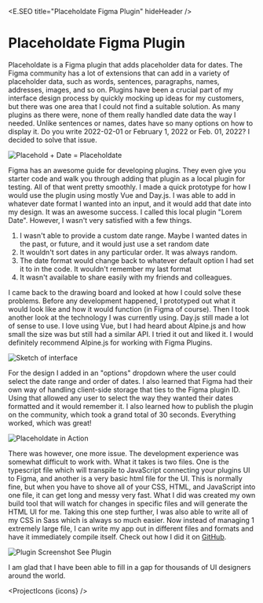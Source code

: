 <script lang="ts">
  import * as E from "$components/Elemental";
  import ProjectIcons from "$components/ProjectIcons.svelte"
  import ProjectBtnLink from '$components/ProjectBtnLink.svelte'
  let icons = [
    "TypeScript",
    "Node-JS",
    "Alpine",
    "Sass",
    "Figma"
  ]
</script>

<E.SEO title="Placeholdate Figma Plugin" hideHeader  />

# Placeholdate Figma Plugin

Placeholdate is a Figma plugin that adds placeholder data for dates. The Figma community has a lot of extensions that can add in a variety of placeholder data, such as words, sentences, paragraphs, names, addresses, images, and so on. Plugins have been a crucial part of my interface design process by quickly mocking up ideas for my customers, but there was one area that I could not find a suitable solution. As many plugins as there were, none of them really handled date data the way I needed. Unlike sentences or names, dates have so many options on how to display it. Do you write 2022-02-01 or February 1, 2022 or Feb. 01, 2022? I decided to solve that issue.

<!-- Placehold + Date = Placeholdate -->
<img src="/images/optimized/projects/placeholdate/lg_PlaceholdPlusDateEqPlaceholdate.png" alt="Placehold + Date = Placeholdate" />

Figma has an awesome guide for developing plugins. They even give you starter code and walk you through adding that plugin as a local plugin for testing. All of that went pretty smoothly. I made a quick prototype for how I would use the plugin using mostly Vue and Day.js. I was able to add in whatever date format I wanted into an input, and it would add that date into my design. It was an awesome success. I called this local plugin "Lorem Date". However, I wasn't very satisfied with a few things.

1. I wasn't able to provide a custom date range. Maybe I wanted dates in the past, or future, and it would just use a set random date
2. It wouldn't sort dates in any particular order. It was always random.
3. The date format would change back to whatever default option I had set it to in the code. It wouldn't remember my last format
4. It wasn't available to share easily with my friends and colleagues.

I came back to the drawing board and looked at how I could solve these problems. Before any development happened, I prototyped out what it would look like and how it would function (in Figma of course). Then I took another look at the technology I was currently using. Day.js still made a lot of sense to use. I love using Vue, but I had heard about Alpine.js and how small the size was but still had a similar API. I tried it out and liked it. I would definitely recommend Alpine.js for working with Figma Plugins.

<img src="/images/optimized/projects/placeholdate/lg_placeholdate-sketch.png" alt="Sketch of interface" />

For the design I added in an "options" dropdown where the user could select the date range and order of dates. I also learned that Figma had their own way of handling client-side storage that ties to the Figma plugin ID. Using that allowed any user to select the way they wanted their dates formatted and it would remember it. I also learned how to publish the plugin on the community, which took a grand total of 30 seconds. Everything worked, which was great!

<img src="/images/optimized/projects/placeholdate/lg_placeholdate-in-action.png" alt="Placeholdate in Action" />

There was however, one more issue. The development experience was somewhat difficult to work with. What it takes is two files. One is the typescript file which will transpile to JavaScript connecting your plugins UI to Figma, and another is a very basic html file for the UI. This is normally fine, but when you have to shove all of your CSS, HTML, and JavaScript into one file, it can get long and messy very fast. What I did was created my own build tool that will watch for changes in specific files and will generate the HTML UI for me. Taking this one step further, I was also able to write all of my CSS in Sass which is always so much easier. Now instead of managing 1 extremely large file, I can write my app out in different files and formats and have it immediately compile itself. Check out how I did it on [GitHub](https://github.com/ngblaylock/figma-placeholdate).

<img src="/images/optimized/projects/placeholdate/lg_placeholdate-screenshot.png" alt="Plugin Screenshot" />
<ProjectBtnLink href="https://www.figma.com/community/plugin/1098444899707858859/Placeholdate">See Plugin</ProjectBtnLink>

I am glad that I have been able to fill in a gap for thousands of UI designers around the world.

<ProjectIcons {icons} />
